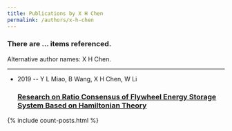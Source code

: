 ```yaml
---
title: Publications by X H Chen
permalink: /authors/x-h-chen
---
```


<h3 id="number-posts">There are ... items referenced.</h3>
<p id='info-authors'>Alternative author names: X H Chen.</p>
<hr />
<ul class="post-list">
<li><span class='post-meta'>2019 -- Y L Miao, B Wang, X H Chen, W Li</span><h3><a class='post-link' href="{{ site.baseurl }}/research-on-ratio-consensus-of-flywheel-energy-storage-system-based-on-hamiltonian-theory">Research on Ratio Consensus of Flywheel Energy Storage System Based on Hamiltonian Theory</a></h3></li>

</ul>
{% include count-posts.html %}
